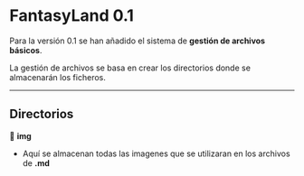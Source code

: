 # FantasyLand 0.1

Para la versión 0.1 se han añadido el sistema de **gestión de archivos básicos**.

La gestión de archivos se basa en crear los directorios donde se almacenarán los ficheros.

---

## Directorios

📁  **img**

* Aquí se almacenan todas las imagenes que se utilizaran en los archivos de **.md**